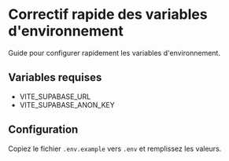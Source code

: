 
# Correctif rapide des variables d'environnement

Guide pour configurer rapidement les variables d'environnement.

## Variables requises
- VITE_SUPABASE_URL
- VITE_SUPABASE_ANON_KEY

## Configuration
Copiez le fichier `.env.example` vers `.env` et remplissez les valeurs.
